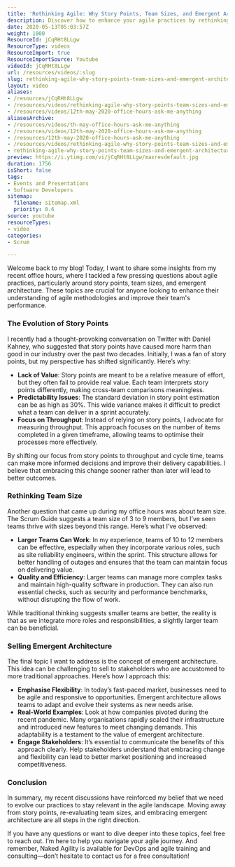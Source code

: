 ```yaml
---
title: 'Rethinking Agile: Why Story Points, Team Sizes, and Emergent Architecture Need a Fresh Perspective'
description: Discover how to enhance your agile practices by rethinking story points, team sizes, and embracing emergent architecture for better outcomes.
date: 2020-05-13T05:03:57Z
weight: 1000
ResourceId: jCqRHt8LLgw
ResourceType: videos
ResourceImport: true
ResourceImportSource: Youtube
videoId: jCqRHt8LLgw
url: /resources/videos/:slug
slug: rethinking-agile-why-story-points-team-sizes-and-emergent-architecture-need-a-fresh-perspective
layout: video
aliases:
- /resources/jCqRHt8LLgw
- /resources/videos/rethinking-agile-why-story-points-team-sizes-and-emergent-architecture-need-a-fresh-perspective
- /resources/videos/12th-may-2020-office-hours-ask-me-anything
aliasesArchive:
- /resources/videos/th-may-office-hours-ask-me-anything
- /resources/videos/12th-may-2020-office-hours-ask-me-anything
- /resources/12th-may-2020-office-hours-ask-me-anything
- /resources/videos/rethinking-agile-why-story-points-team-sizes-and-emergent-architecture-need-a-fresh-perspective
- rethinking-agile-why-story-points-team-sizes-and-emergent-architecture-need-a-fresh-perspective
preview: https://i.ytimg.com/vi/jCqRHt8LLgw/maxresdefault.jpg
duration: 1756
isShort: false
tags:
- Events and Presentations
- Software Developers
sitemap:
  filename: sitemap.xml
  priority: 0.6
source: youtube
resourceTypes:
- video
categories:
- Scrum

---
```

Welcome back to my blog! Today, I want to share some insights from my recent office hours, where I tackled a few pressing questions about agile practices, particularly around story points, team sizes, and emergent architecture. These topics are crucial for anyone looking to enhance their understanding of agile methodologies and improve their team's performance.

### The Evolution of Story Points

I recently had a thought-provoking conversation on Twitter with Daniel Kahney, who suggested that story points have caused more harm than good in our industry over the past two decades. Initially, I was a fan of story points, but my perspective has shifted significantly. Here’s why:

- **Lack of Value**: Story points are meant to be a relative measure of effort, but they often fail to provide real value. Each team interprets story points differently, making cross-team comparisons meaningless.
- **Predictability Issues**: The standard deviation in story point estimation can be as high as 30%. This wide variance makes it difficult to predict what a team can deliver in a sprint accurately.
- **Focus on Throughput**: Instead of relying on story points, I advocate for measuring throughput. This approach focuses on the number of items completed in a given timeframe, allowing teams to optimise their processes more effectively.

By shifting our focus from story points to throughput and cycle time, teams can make more informed decisions and improve their delivery capabilities. I believe that embracing this change sooner rather than later will lead to better outcomes.

### Rethinking Team Size

Another question that came up during my office hours was about team size. The Scrum Guide suggests a team size of 3 to 9 members, but I’ve seen teams thrive with sizes beyond this range. Here’s what I’ve observed:

- **Larger Teams Can Work**: In my experience, teams of 10 to 12 members can be effective, especially when they incorporate various roles, such as site reliability engineers, within the sprint. This structure allows for better handling of outages and ensures that the team can maintain focus on delivering value.
- **Quality and Efficiency**: Larger teams can manage more complex tasks and maintain high-quality software in production. They can also run essential checks, such as security and performance benchmarks, without disrupting the flow of work.

While traditional thinking suggests smaller teams are better, the reality is that as we integrate more roles and responsibilities, a slightly larger team can be beneficial.

### Selling Emergent Architecture

The final topic I want to address is the concept of emergent architecture. This idea can be challenging to sell to stakeholders who are accustomed to more traditional approaches. Here’s how I approach this:

- **Emphasise Flexibility**: In today’s fast-paced market, businesses need to be agile and responsive to opportunities. Emergent architecture allows teams to adapt and evolve their systems as new needs arise.
- **Real-World Examples**: Look at how companies pivoted during the recent pandemic. Many organisations rapidly scaled their infrastructure and introduced new features to meet changing demands. This adaptability is a testament to the value of emergent architecture.
- **Engage Stakeholders**: It’s essential to communicate the benefits of this approach clearly. Help stakeholders understand that embracing change and flexibility can lead to better market positioning and increased competitiveness.

### Conclusion

In summary, my recent discussions have reinforced my belief that we need to evolve our practices to stay relevant in the agile landscape. Moving away from story points, re-evaluating team sizes, and embracing emergent architecture are all steps in the right direction. 

If you have any questions or want to dive deeper into these topics, feel free to reach out. I’m here to help you navigate your agile journey. And remember, Naked Agility is available for DevOps and agile training and consulting—don’t hesitate to contact us for a free consultation!
